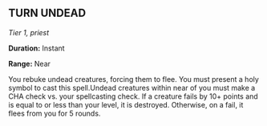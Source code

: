 ## TURN UNDEAD

_Tier 1, priest_

**Duration:** Instant

**Range:** Near

You rebuke undead creatures, forcing them to flee. You must present a holy symbol to cast this spell.Undead creatures within near of you must make a CHA check vs. your spellcasting check. If a creature fails by 10+ points and is equal to or less than your level, it is destroyed. Otherwise, on a fail, it flees from you for 5 rounds.

